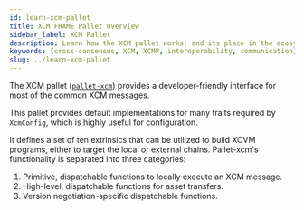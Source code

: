 ```yaml
---
id: learn-xcm-pallet
title: XCM FRAME Pallet Overview
sidebar_label: XCM Pallet
description: Learn how the XCM pallet works, and its place in the ecosystem.
keywords: [cross-consensus, XCM, XCMP, interoperability, communication]
slug: ../learn-xcm-pallet
---
```


The XCM pallet ([`pallet-xcm`](https://github.com/paritytech/polkadot/tree/master/xcm/pallet-xcm))
provides a developer-friendly interface for most of the common XCM messages.

This pallet provides default implementations for many traits required by `XcmConfig`, which is
highly useful for configuration.

It defines a set of ten extrinsics that can be utilized to build XCVM programs, either to target the
local or external chains. Pallet-xcm's functionality is separated into three categories:

1. Primitive, dispatchable functions to locally execute an XCM message.
2. High-level, dispatchable functions for asset transfers.
3. Version negotiation-specific dispatchable functions.
